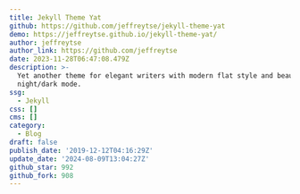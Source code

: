 ```yaml
---
title: Jekyll Theme Yat
github: https://github.com/jeffreytse/jekyll-theme-yat
demo: https://jeffreytse.github.io/jekyll-theme-yat/
author: jeffreytse
author_link: https://github.com/jeffreytse
date: 2023-11-28T06:47:08.479Z
description: >-
  Yet another theme for elegant writers with modern flat style and beautiful
  night/dark mode.
ssg:
  - Jekyll
css: []
cms: []
category:
  - Blog
draft: false
publish_date: '2019-12-12T04:16:29Z'
update_date: '2024-08-09T13:04:27Z'
github_star: 992
github_fork: 908
---
```

